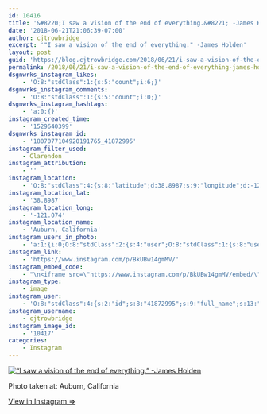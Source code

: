```yaml
---
id: 10416
title: '&#8220;I saw a vision of the end of everything.&#8221; -James Holden'
date: '2018-06-21T21:06:39-07:00'
author: cjtrowbridge
excerpt: '"I saw a vision of the end of everything." -James Holden'
layout: post
guid: 'https://blog.cjtrowbridge.com/2018/06/21/i-saw-a-vision-of-the-end-of-everything-james-holden/'
permalink: /2018/06/21/i-saw-a-vision-of-the-end-of-everything-james-holden/
dsgnwrks_instagram_likes:
    - 'O:8:"stdClass":1:{s:5:"count";i:6;}'
dsgnwrks_instagram_comments:
    - 'O:8:"stdClass":1:{s:5:"count";i:0;}'
dsgnwrks_instagram_hashtags:
    - 'a:0:{}'
instagram_created_time:
    - '1529640399'
dsgnwrks_instagram_id:
    - '1807077104920191765_41872995'
instagram_filter_used:
    - Clarendon
instagram_attribution:
    - ''
instagram_location:
    - 'O:8:"stdClass":4:{s:8:"latitude";d:38.8987;s:9:"longitude";d:-121.074;s:4:"name";s:18:"Auburn, California";s:2:"id";i:218405825;}'
instagram_location_lat:
    - '38.8987'
instagram_location_long:
    - '-121.074'
instagram_location_name:
    - 'Auburn, California'
instagram_users_in_photo:
    - 'a:1:{i:0;O:8:"stdClass":2:{s:4:"user";O:8:"stdClass":1:{s:8:"username";s:14:"azulathepibble";}s:8:"position";O:8:"stdClass":2:{s:1:"x";d:0.8027777700000001;s:1:"y";d:0.61937714;}}}'
instagram_link:
    - 'https://www.instagram.com/p/BkUBw14gmMV/'
instagram_embed_code:
    - "\n<iframe src=\"https://www.instagram.com/p/BkUBw14gmMV/embed/\" width=\"612\" height=\"710\" frameborder=\"0\" scrolling=\"no\" allowtransparency=\"true\" class=\"insta-image-embed\"></iframe>\n"
instagram_type:
    - image
instagram_user:
    - 'O:8:"stdClass":4:{s:2:"id";s:8:"41872995";s:9:"full_name";s:13:"CJ Trowbridge";s:15:"profile_picture";s:141:"https://scontent.cdninstagram.com/vp/016c8659e3e0906fa8fffe1b7e5cfacc/5BB8B91C/t51.2885-19/s150x150/13724650_1188772791164794_142557231_a.jpg";s:8:"username";s:12:"cjtrowbridge";}'
instagram_username:
    - cjtrowbridge
instagram_image_id:
    - '10417'
categories:
    - Instagram
---
```


[![“I saw a vision of the end of everything.” -James Holden](https://blog.cjtrowbridge.com/wp-content/uploads/2018/06/1529640399-1-1.jpg)](https://www.instagram.com/p/BkUBw14gmMV/)

Photo taken at: Auburn, California

[View in Instagram ⇒](https://www.instagram.com/p/BkUBw14gmMV/)